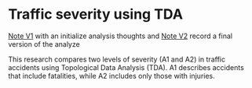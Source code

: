 # Traffic severity using TDA
[Note V1](https://hackmd.io/eP-VVAHUSvGpURoVaSmPNQ) with an initialize analysis thoughts and [Note V2](https://hackmd.io/Rjf4rmgrQrK34Tb14hDMQA) record a final version of the analyze

This research compares two levels of severity (A1 and A2) in traffic accidents using Topological Data Analysis (TDA). A1 describes accidents that include fatalities, while A2 includes only those with injuries.